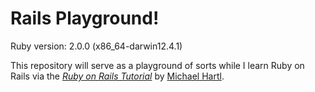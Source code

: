 # Rails Playground!

Ruby version:	2.0.0 (x86_64-darwin12.4.1)

This repository will serve as a playground of sorts while I learn Ruby on Rails via the [*Ruby on Rails Tutorial*](http://railstutorial.org/)
by [Michael Hartl](http://michaelhartl.com/).

